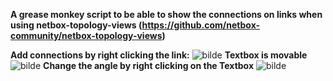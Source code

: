 **A grease monkey script to be able to show the connections on links when using netbox-topology-views (https://github.com/netbox-community/netbox-topology-views)**

**Add connections by right clicking the link:**
![bilde](https://github.com/user-attachments/assets/54fb4e4a-f853-4509-8ef8-fdcc5952b5cf)
**Textbox is movable**
![bilde](https://github.com/user-attachments/assets/ce9a1c08-8970-499e-a57e-4b52506377f8)
**Change the angle by right clicking on the Textbox**
![bilde](https://github.com/user-attachments/assets/3174ce4d-6388-4b41-8a4c-5770d3dd9bb5)
